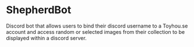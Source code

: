 # ShepherdBot
Discord bot that allows users to bind their discord username to a Toyhou.se account and access random or selected images from their collection to be displayed within a discord server. 
